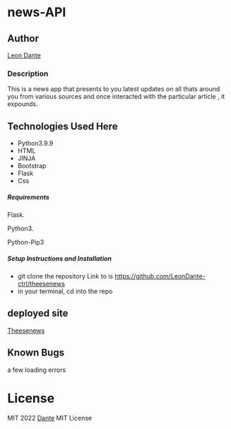 # news-API

## Author

[Leon Dante](https://github.com/LeonDante-ctrl)


### Description

This is a news app that presents to you latest updates on all thats around you from various sources and once interacted with the particular article , it expounds.

## Technologies Used Here

- Python3.9.9
- HTML
- JINJA
- Bootstrap
- Flask
- Css 



##### Requirements

Flask.

Python3.

Python-Pip3

##### Setup Instructions and Installation
- git clone the repository Link to is https://github.com/LeonDante-ctrl/theesenews
- in your terminal, cd into the repo

## deployed site
[Theesenews]()


## Known Bugs

a few loading errors 

# License
MIT 2022 [Dante](https://github.com/LeonDante-ctrl/)
MIT License

